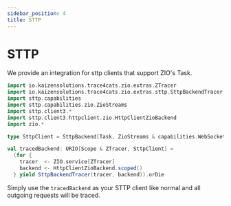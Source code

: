 ```yaml
---
sidebar_position: 4
title: STTP
---
```


# STTP
We provide an integration for sttp clients that support ZIO's Task.

```scala mdoc:compile-only
import io.kaizensolutions.trace4cats.zio.extras.ZTracer
import io.kaizensolutions.trace4cats.zio.extras.sttp.SttpBackendTracer
import sttp.capabilities
import sttp.capabilities.zio.ZioStreams
import sttp.client3.*
import sttp.client3.httpclient.zio.HttpClientZioBackend
import zio.*

type SttpClient = SttpBackend[Task, ZioStreams & capabilities.WebSockets]

val tracedBackend: URIO[Scope & ZTracer, SttpClient] =
  (for {
    tracer  <- ZIO.service[ZTracer]
    backend <- HttpClientZioBackend.scoped()
  } yield SttpBackendTracer(tracer, backend)).orDie
```

Simply use the `tracedBackend` as your STTP client like normal and all outgoing requests will be traced.
